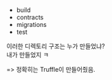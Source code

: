 - build
- contracts
- migrations
- test

이러한 디렉토리 구조는 누가 만들었냐?  
내가 만들었지 ㅋ

=> 정확히는 Truffle이 만들어줬음.
